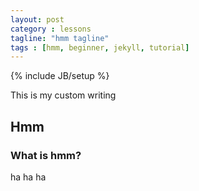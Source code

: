 ```yaml
---
layout: post
category : lessons
tagline: "hmm tagline"
tags : [hmm, beginner, jekyll, tutorial]
---
```

{% include JB/setup %}

This is my custom writing

## Hmm

### What is hmm?
 ha ha ha
